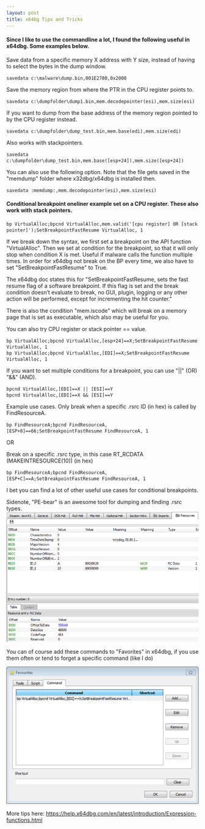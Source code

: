 ```yaml
---
layout: post
title: x64bg Tips and Tricks
---
```


#### Since I like to use the commandline a lot, I found the following useful in x64dbg. Some examples below.

Save data from a specific memory X address with Y size, instead of having to select the bytes in the dump window. 

```
savedata c:\malware\dump.bin,001E2780,0x2000
```

Save the memory region from where the PTR in the CPU register points to.

```
savedata c:\dumpfolder\dump1.bin,mem.decodepointer(esi),mem.size(esi)
```

If you want to dump from the base address of the memory region pointed to by the CPU register instead.

```
savedata c:\dumpfolder\dump_test.bin,mem.base(edi),mem.size(edi)
```

Also works with stackpointers.

```
savedata c:\dumpfolder\dump_test.bin,mem.base([esp+24]),mem.size([esp+24])
```

You can also use the following option. Note that the file gets saved in the "memdump" folder where x32dbg/x64dbg is installed then.

```
savedata :memdump:,mem.decodepointer(esi),mem.size(esi)
```

#### Conditional breakpoint oneliner example set on a CPU register. These also work with stack pointers.

```
bp VirtualAlloc;bpcnd VirtualAlloc,mem.valid('[cpu register] OR [stack pointer]');SetBreakpointFastResume VirtualAlloc, 1
```

If we break down the syntax, we first set a breakpoint on the API function "VirtualAlloc". Then we set at condition for the breakpoint, so that it will only stop when condition X is met. Useful if malware calls the function multiple times. In order for x64dbg not  break on the BP every time, we also have to set "SetBreakpointFastResume" to True.

The x64dbg doc states this for "SetBreakpointFastResume, sets the fast resume flag of a software breakpoint. If this flag is set and the break condition doesn’t evaluate to break, no GUI, plugin, logging or any other action will be performed, except for incrementing the hit counter."

There is also the condition "mem.iscode" which will break on a memory page that is set as executable, which also may be useful for you.

You can also try CPU register or stack pointer == value.

```
bp VirtualAlloc;bpcnd VirtualAlloc,[esp+24]==X;SetBreakpointFastResume VirtualAlloc, 1
bp VirtualAlloc;bpcnd VirtualAlloc,[EDI]==X;SetBreakpointFastResume VirtualAlloc, 1
```
If you want to set multiple conditions for a breakpoint, you can use "||" (OR)
"&&" (AND).

```
bpcnd VirtualAlloc,[EDI]==X || [ESI]==Y
bpcnd VirtualAlloc,[EDI]==X && [ESI]==Y

```

Example use cases.
Only break when a specific .rsrc ID (in hex) is called by FindResourceA.

```
bp FindResourceA;bpcnd FindResourceA,[ESP+8]==66;SetBreakpointFastResume FindResourceA, 1
```

OR


Break on a specific .rsrc type, in this case RT_RCDATA (MAKEINTRESOURCE(10)) (in hex)

```
bp FindResourceA;bpcnd FindResourceA,[ESP+C]==A;SetBreakpointFastResume FindResourceA, 1
```

I bet you can find a lot of other useful use cases for conditional breakpoints.

Sidenote, "PE-bear" is an awesome tool for dumping and finding .rsrc types.
![PE-Bear](/assets/images/pe-bear.png)

You can of course add these commands to "Favorites" in x64dbg, if you use them often or tend to forget a specific command (like I do)

![x64dbg_favorites](/assets/images/favorites.png)

More tips here:
https://help.x64dbg.com/en/latest/introduction/Expression-functions.html
